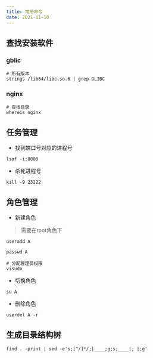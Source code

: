 ```yaml
---
title: 常用命令
date: 2021-11-10
---
```

## 查找安装软件
### gblic
```shell
# 所有版本
strings /lib64/libc.so.6 | grep GLIBC
```
### nginx
```shell
# 查找目录
whereis nginx
```

## 任务管理

* 找到端口号对应的进程号
```shell
lsof -i:8000
```
* 杀死进程号
```shell
kill -9 23222
```

## 角色管理
* 新建角色
> 需要在root角色下
```shell
useradd A

passwd A

# 分配管理员权限
visudo
```
* 切换角色
```shell
su A
```

* 删除角色
```shell
userdel A -r
```
## 生成目录结构树
```shell
find . -print | sed -e's;[^/]*/;|____;g;s;____|; |;g'
```